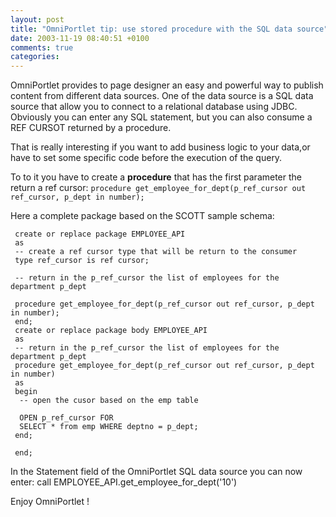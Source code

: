 ```yaml
---
layout: post
title: "OmniPortlet tip: use stored procedure with the SQL data source"
date: 2003-11-19 08:40:51 +0100
comments: true
categories:
---
```


OmniPortlet provides to page designer an easy and powerful way to publish
content from different data sources. One of the data source is a SQL data source
that allow you to connect to a relational database using JDBC. Obviously you can
enter any SQL statement, but you can also consume a REF CURSOT returned by a
procedure.

That is really interesting if you want to add business logic to your data,or
have to set some specific code before the execution of the query.

To to it you have to create a <b>procedure</b> that has the first parameter the
return a ref cursor:
`procedure get_employee_for_dept(p_ref_cursor out ref_cursor, p_dept in number);`


Here a complete package based on the SCOTT sample schema:



```
 create or replace package EMPLOYEE_API
 as
 -- create a ref cursor type that will be return to the consumer
 type ref_cursor is ref cursor;

 -- return in the p_ref_cursor the list of employees for the department p_dept

 procedure get_employee_for_dept(p_ref_cursor out ref_cursor, p_dept in number);
 end;
 create or replace package body EMPLOYEE_API
 as
 -- return in the p_ref_cursor the list of employees for the department p_dept
 procedure get_employee_for_dept(p_ref_cursor out ref_cursor, p_dept in number)
 as
 begin
  -- open the cusor based on the emp table

  OPEN p_ref_cursor FOR
  SELECT * from emp WHERE deptno = p_dept;
 end;

 end;
```


In the Statement field of the OmniPortlet SQL data source you can now enter:
<span class="code">
call EMPLOYEE_API.get_employee_for_dept('10')

</span>
 </p>
<p>Enjoy OmniPortlet !</p>
